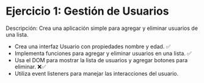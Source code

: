 # Ejercicio 1: Gestión de Usuarios

Descripción: Crea una aplicación simple para agregar y eliminar usuarios de una lista.

- Crea una interfaz Usuario con propiedades nombre y edad. ✅
- Implementa funciones para agregar y eliminar usuarios en una lista. ✅
- Usa el DOM para mostrar la lista de usuarios y agregar botones para eliminar. ❌✅
- Utiliza event listeners para manejar las interacciones del usuario.
